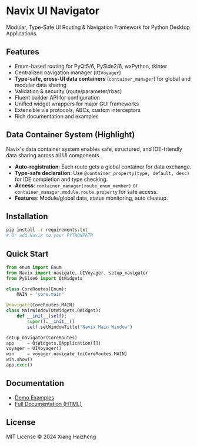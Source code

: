 # Navix UI Navigator

Modular, Type-Safe UI Routing & Navigation Framework for Python Desktop Applications.

## Features

- Enum-based routing for PyQt5/6, PySide2/6, wxPython, tkinter
- Centralized navigation manager (`UIVoyager`)
- **Type-safe, cross-UI data containers** (`container_manager`) for global and modular data sharing
- Validation & security (route/parameter/rbac)
- Fluent builder API for configuration
- Unified widget wrappers for major GUI frameworks
- Extensible via protocols, ABCs, custom interceptors
- Rich documentation and examples

## Data Container System (Highlight)

Navix's data container system enables safe, structured, and IDE-friendly data sharing across all UI components.

- **Auto-registration**: Each route gets a global container for data exchange.
- **Type-safe declaration**: Use `@container_property(type, default, desc)` for IDE completion and type checking.
- **Access**: `container_manager(route_enum_member)` or `container_manager.module.route.property` for safe access.
- **Features**: Module/global data, status monitoring, auto cleanup.


## Installation

```bash
pip install -r requirements.txt
# Or add Navix to your PYTHONPATH
```

## Quick Start
```python
from enum import Enum
from Navix import navigate, UIVoyager, setup_navigator
from PySide6 import QtWidgets

class CoreRoutes(Enum):
    MAIN = "core.main"

@navigate(CoreRoutes.MAIN)
class MainWindow(QtWidgets.QWidget):
    def __init__(self):
        super().__init__()
        self.setWindowTitle("Navix Main Window")

setup_navigator(CoreRoutes)
app     = QtWidgets.QApplication([])
voyager = UIVoyager()
win     = voyager.navigate_to(CoreRoutes.MAIN)
win.show()
app.exec()
```

## Documentation
- [Demo Examples](demo/)
- [Full Documentation (HTML)](doc/qmx_full_documentation.html)

## License

MIT License © 2024 Xiang Haizheng

